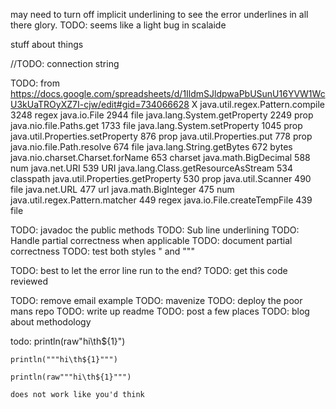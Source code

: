 may need to turn off implicit underlining to see the error underlines in all there glory.
TODO: seems like a light bug in scalaide

stuff about things

//TODO: connection string


TODO: from https://docs.google.com/spreadsheets/d/1IldmSJldpwaPbUSunU16YVW1WcU3kUaTROyXZ7I-cjw/edit#gid=734066628
X java.util.regex.Pattern.compile	3248	regex
java.io.File	2944	file
java.lang.System.getProperty	2249	prop
java.nio.file.Paths.get	1733	file
java.lang.System.setProperty	1045	prop
java.util.Properties.setProperty	876	prop
java.util.Properties.put	778	prop
java.nio.file.Path.resolve	674	file
java.lang.String.getBytes	672	bytes
java.nio.charset.Charset.forName	653	charset
java.math.BigDecimal	588	num
java.net.URI	539	URI
java.lang.Class.getResourceAsStream	534	classpath
java.util.Properties.getProperty	530	prop
java.util.Scanner	490	file
java.net.URL	477	url
java.math.BigInteger	475	num
java.util.regex.Pattern.matcher	449	regex
java.io.File.createTempFile	439	file



TODO: javadoc the public methods
TODO: Sub line underlining
TODO: Handle partial correctness when applicable
TODO: document partial correctness
TODO: test both styles " and """

TODO: best to let the error line run to the end?
TODO: get this code reviewed


TODO: remove email example
TODO: mavenize
TODO: deploy the poor mans repo
TODO: write up readme
TODO: post a few places
TODO: blog about methodology

todo:
    println(raw"hi\th${1}")
    
    println("""hi\th${1}""")
    
    println(raw"""hi\th${1}""")
    
    does not work like you'd think